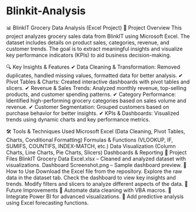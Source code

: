 # Blinkit-Analysis
📊 BlinkIT Grocery Data Analysis (Excel Project)
📌 Project Overview
This project analyzes grocery sales data from BlinkIT using Microsoft Excel. The dataset includes details on product sales, categories, revenue, and customer trends. The goal is to extract meaningful insights and visualize key performance indicators (KPIs) to aid business decision-making.

🔍 Key Insights & Features
✔ Data Cleaning & Transformation: Removed duplicates, handled missing values, formatted data for better analysis.
✔ Pivot Tables & Charts: Created interactive dashboards with pivot tables and slicers.
✔ Revenue & Sales Trends: Analyzed monthly revenue, top-selling products, and customer spending patterns.
✔ Category Performance: Identified high-performing grocery categories based on sales volume and revenue.
✔ Customer Segmentation: Grouped customers based on purchase behavior for better insights.
✔ KPIs & Dashboards: Visualized trends using dynamic charts and key performance metrics.

🛠 Tools & Techniques Used
Microsoft Excel (Data Cleaning, Pivot Tables, Charts, Conditional Formatting)
Formulas & Functions (VLOOKUP, IF, SUMIFS, COUNTIFS, INDEX-MATCH, etc.)
Data Visualization (Column Charts, Line Charts, Pie Charts, Slicers)
Dashboards & Reporting
📂 Project Files
BlinkIT Grocery Data Excel.xlsx – Cleaned and analyzed dataset with visualizations.
Dashboard Screenshot.png – Sample dashboard preview.
🚀 How to Use
Download the Excel file from the repository.
Explore the raw data in the dataset tab.
Check the dashboard to view key insights and trends.
Modify filters and slicers to analyze different aspects of the data.
📢 Future Improvements
🔹 Automate data cleaning with VBA macros.
🔹 Integrate Power BI for advanced visualizations.
🔹 Add predictive analysis using Excel forecasting functions.
